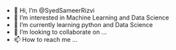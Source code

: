 - 👋 Hi, I’m @SyedSameerRizvi
- 👀 I’m interested in Machine Learning and Data Science
- 🌱 I’m currently learning python and Data Science
- 💞️ I’m looking to collaborate on ...
- 📫 How to reach me ...

<!---
SyedSameerRizvi/SyedSameerRizvi is a ✨ special ✨ repository because its `README.md` (this file) appears on your GitHub profile.
You can click the Preview link to take a look at your changes.
--->
